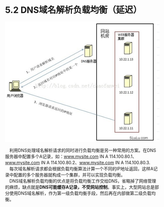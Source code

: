 # 5.2 DNS域名解析负载均衡（延迟）

![](../../.gitbook/assets/image%20%28332%29.png)

 　利用DNS处理域名解析请求的同时进行负载均衡是另一种常用的方案。在DNS服务器中配置多个A记录，如：www.mysite.com IN A 114.100.80.1、www.mysite.com IN A 114.100.80.2、www.mysite.com IN A 114.100.80.3.  
　每次域名解析请求都会根据负载均衡算法计算一个不同的IP地址返回，这样A记录中配置的多个服务器就构成一个集群，并可以实现负载均衡。  
　DNS域名解析负载均衡的优点是将负载均衡工作交给DNS，省略掉了网络管理的麻烦，缺点就是**DNS可能缓存A记录，不受网站控制**。事实上，大型网站总是部分使用DNS域名解析，作为第一级负载均衡手段，然后再在内部做第二级负载均衡。



